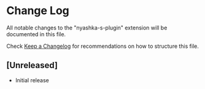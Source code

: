 # Change Log

All notable changes to the "nyashka-s-plugin" extension will be documented in this file.

Check [Keep a Changelog](http://keepachangelog.com/) for recommendations on how to structure this file.

## [Unreleased]

- Initial release